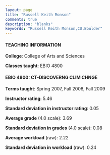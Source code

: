 ```yaml
---
layout: page
title: "Russell Keith Monson" 
comments: true
description: "blanks"
keywords: "Russell Keith Monson,CU,Boulder"
---
```

<head>
<script src="https://ajax.googleapis.com/ajax/libs/jquery/2.1.3/jquery.min.js"></script>
<script src="https://dl.dropboxusercontent.com/s/pc42nxpaw1ea4o9/highcharts.js?dl=0"></script>
<!-- <script src="../assets/js/highcharts.js"></script> -->
<style type="text/css">@font-face {
	font-family: "Bebas Neue";
	src: url(https://www.filehosting.org/file/details/544349/BebasNeue Regular.otf) format("opentype");
	}
	h1.Bebas { 
		font-family: "Bebas Neue", Verdana, Tahoma;
	}
</style>
</head>
	   
#### TEACHING INFORMATION

**College**: College of Arts and Sciences

**Classes taught**: EBIO 4800

#### EBIO 4800: CT-DISCOVERNG CLIM CHNGE

**Terms taught**: Spring 2007, Fall 2008, Fall 2009

**Instructor rating**: 5.46

**Standard deviation in instructor rating**: 0.05

**Average grade** (4.0 scale): 3.69

**Standard deviation in grades** (4.0 scale): 0.08

**Average workload** (raw): 2.22

**Standard deviation in workload** (raw): 0.24

